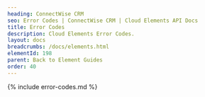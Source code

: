 ```yaml
---
heading: ConnectWise CRM
seo: Error Codes | ConnectWise CRM | Cloud Elements API Docs
title: Error Codes
description: Cloud Elements Error Codes.
layout: docs
breadcrumbs: /docs/elements.html
elementId: 198
parent: Back to Element Guides
order: 40
---
```


{% include error-codes.md %}
